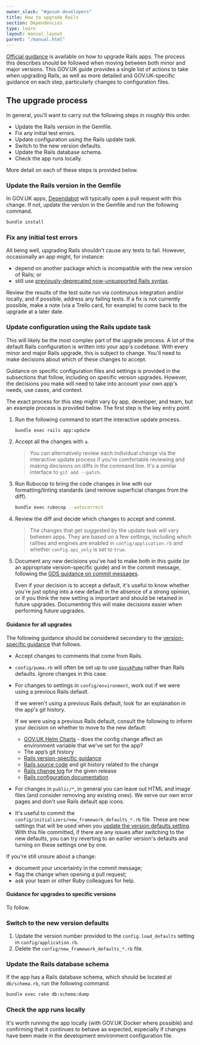 ```yaml
---
owner_slack: "#govuk-developers"
title: How to upgrade Rails
section: Dependencies
type: learn
layout: manual_layout
parent: "/manual.html"
---
```


[Official guidance][official Rails guidance] is available on how to upgrade
Rails apps. The process this describes should be followed when moving between
both minor and major versions. This GOV.UK guide provides a single list of
actions to take when upgrading Rails, as well as more detailed and
GOV.UK-specific guidance on each step, particularly changes to configuration
files.

[official Rails guidance]:
  https://guides.rubyonrails.org/upgrading_ruby_on_rails.html

## The upgrade process

In general, you'll want to carry out the following steps in _roughly_ this
order.

- Update the Rails version in the Gemfile.
- Fix any initial test errors.
- Update configuration using the Rails update task.
- Switch to the new version defaults.
- Update the Rails database schema.
- Check the app runs locally.

More detail on each of these steps is provided below.

### Update the Rails version in the Gemfile

In GOV.UK apps, [Dependabot][] will typically open a pull request with this
change. If not, update the version in the Gemfile and run the following command.

```sh
bundle install
```

[Dependabot]: /manual/manage-dependencies.html

### Fix any initial test errors

All being well, upgrading Rails shouldn't cause any tests to fail. However,
occasionally an app might, for instance:

- depend on another package which is incompatible with the new version of Rails;
  or
- still use [previously-deprecated now-unsupported Rails
  syntax][unresolved-deprecation].

Review the results of the test suite run via continuous integration and/or
locally, and if possible, address any failing tests. If a fix is not currently
possible, make a note (via a Trello card, for example) to come back to the
upgrade at a later date.

[unresolved-deprecation]:
  https://github.com/alphagov/publishing-api/commit/3ea313845fb5e8882eec966eee0a5185381e72f6

### Update configuration using the Rails update task

This will likely be the most complex part of the upgrade process. A lot of the
default Rails configuration is written into your app's codebase. With every
minor and major Rails upgrade, this is subject to change. You'll need to make
decisions about which of these changes to accept.

Guidance on specific configuration files and settings is provided in the
subsections that follow, including on specific version upgrades. However, the
decisions you make will need to take into account your own app's needs, use
cases, and context.

The exact process for this step might vary by app, developer, and team, but an
example process is provided below. The first step is the key entry point.

1. Run the following command to start the interactive update process.

   ```sh
   bundle exec rails app:update
   ```

1. Accept all the changes with `a`.

   > You can alternatively review each individual change via the interactive
   > update process if you're comfortable reviewing and making decisions on
   > diffs in the command line. It's a similar interface to `git add --patch`.

1. Run Rubocop to bring the code changes in line with our formatting/linting
   standards (and remove superficial changes from the diff).

   ```sh
   bundle exec rubocop --autocorrect
   ```

1. Review the diff and decide which changes to accept and commit.

   > The changes that get suggested by the update task will vary between apps.
   > They are based on a few settings, including which railties and engines are
   > enabled in `config/application.rb` and whether `config.api_only` is set to
   > `true`.

1. Document any new decisions you've had to make both in this guide (or an
   appropriate version-specific guide) and in the commit message, following the
   [GDS guidance on commit messages][].

   Even if your decision is to accept a default, it's useful to know whether
   you're just opting into a new default in the absence of a strong opinion, or
   if you think the new setting is important and should be retained in future
   upgrades. Documenting this will make decisions easier when performing future
   upgrades.

[GDS guidance on commit messages]:
  https://gds-way.digital.cabinet-office.gov.uk/standards/source-code/working-with-git.html#commit-messages

#### Guidance for all upgrades

The following guidance should be considered secondary to the [version-specific
guidance][] that follows.

- Accept changes to comments that come from Rails.
- `config/puma.rb` will often be set up to use [`GovukPuma`][govuk-puma] rather
  than Rails defaults. Ignore changes in this case.
- For changes to settings in `config/environment`, work out if we were using a
  previous Rails default.

  If we weren't using a previous Rails default, look for an explanation in the
  app's git history.

  If we were using a previous Rails default, consult the following to inform
  your decision on whether to move to the new default:

  - [GOV.UK Helm Charts][] - does the config change affect an environment
    variable that we've set for the app?
  - The app’s git history
  - [Rails version-specific guidance][official Rails guidance]
  - [Rails source code][] and git history related to the change
  - [Rails change log][] for the given release
  - [Rails configuration documentation][]

- For changes in `public/*`, in general you can leave out HTML and image files
  (and consider removing any existing ones). We serve our own error pages and
  don't use Rails default app icons.
- It's useful to commit the `config/initializers/new_framework_defaults_*.rb`
  file. These are new settings that will be used when you [update the version
  defaults setting][]. With this file committed, if there are any issues after
  switching to the new defaults, you can try reverting to an earlier version's
  defaults and turning on these settings one by one.

If you're still unsure about a change:

- document your uncertainty in the commit message;
- flag the change when opening a pull request;
- ask your team or other Ruby colleagues for help.

[govuk-puma]:
  https://github.com/alphagov/publishing-api/blob/9b38ea8df732273fb99244a9366f41096474e714/config/puma.rb
[GOV.UK Helm Charts]: https://github.com/alphagov/govuk-helm-charts
[Rails change log]: https://github.com/rails/rails/releases
[Rails configuration documentation]:
  https://guides.rubyonrails.org/configuring.html
[Rails source code]: https://github.com/rails/rails
[update the version defaults setting]: #switch-to-the-new-version-defaults
[version-specific guidance]: #guidance-for-upgrades-to-specific-versions

#### Guidance for upgrades to specific versions

To follow.

### Switch to the new version defaults

1. Update the version number provided to the `config.load_defaults` setting in
   `config/application.rb`.
1. Delete the `config/new_framework_defaults_*.rb` file.

### Update the Rails database schema

If the app has a Rails database schema, which should be located at
`db/schema.rb`, run the following command.

```sh
bundle exec rake db:schema:dump
```

### Check the app runs locally

It's worth running the app locally (with GOV.UK Docker where possible) and
confirming that it continues to behave as expected, especially if changes have
been made in the development environment configuration file.
